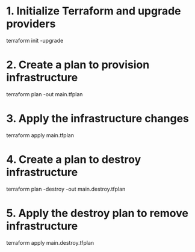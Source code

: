 
# 1. Initialize Terraform and upgrade providers

terraform init -upgrade

# 2. Create a plan to provision infrastructure

terraform plan -out main.tfplan

# 3. Apply the infrastructure changes

terraform apply main.tfplan

# 4. Create a plan to destroy infrastructure

terraform plan -destroy -out main.destroy.tfplan

# 5. Apply the destroy plan to remove infrastructure

terraform apply main.destroy.tfplan
